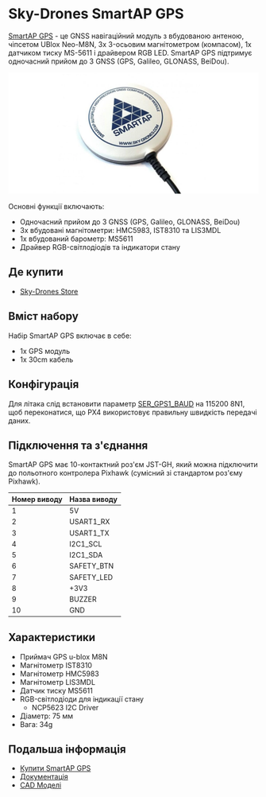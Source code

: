 # Sky-Drones SmartAP GPS

[SmartAP GPS](https://sky-drones.com/navigation/smartap-gnss.html) - це GNSS навігаційний модуль з вбудованою антеною, чіпсетом UBlox Neo-M8N, 3x 3-осьовим магнітометром (компасом), 1x датчиком тиску MS-5611 і драйвером RGB LED. SmartAP GPS підтримує одночасний прийом до 3 GNSS (GPS, Galileo, GLONASS, BeiDou).

![SmartAP GPS](../../assets/hardware/gps/gps_smartap_gps.jpg)

Основні функції включають:

- Одночасний прийом до 3 GNSS (GPS, Galileo, GLONASS, BeiDou)
- 3х вбудовані магнітометри: HMC5983, IST8310 та LIS3MDL
- 1x вбудований барометр: MS5611
- Драйвер RGB-світлодіодів та індикатори стану

## Де купити

- [Sky-Drones Store](https://sky-drones.com/navigation/smartap-gnss.html)

## Вміст набору

Набір SmartAP GPS включає в себе:

- 1x GPS модуль
- 1x 30cm кабель

## Конфігурація

Для літака слід встановити параметр [SER_GPS1_BAUD](../advanced_config/parameter_reference.md#SER_GPS1_BAUD) на 115200 8N1, щоб переконатися, що PX4 використовує правильну швидкість передачі даних.

## Підключення та з'єднання

SmartAP GPS має 10-контактний роз'єм JST-GH, який можна підключити до польотного контролера Pixhawk (сумісний зі стандартом роз'єму Pixhawk).

| Номер виводу | Назва виводу |
| ------------ | ------------ |
| 1            | 5V           |
| 2            | USART1_RX    |
| 3            | USART1_TX    |
| 4            | I2C1_SCL     |
| 5            | I2C1_SDA     |
| 6            | SAFETY_BTN   |
| 7            | SAFETY_LED   |
| 8            | +3V3         |
| 9            | BUZZER       |
| 10           | GND          |

## Характеристики

- Приймач GPS u-blox M8N
- Магнітометр IST8310
- Магнітометр HMC5983
- Магнітометр LIS3MDL
- Датчик тиску MS5611
- RGB-світлодіоди для індикації стану
  - NCP5623 I2C Driver
- Діаметр: 75 мм
- Вага: 34g

## Подальша інформація

- [Купити SmartAP GPS](https://sky-drones.com/navigation/smartap-gnss.html)
- [Документація](https://docs.sky-drones.com/avionics/smartap-gnss)
- [CAD Моделі](https://docs.sky-drones.com/avionics/smartap-gnss/cad-model)

